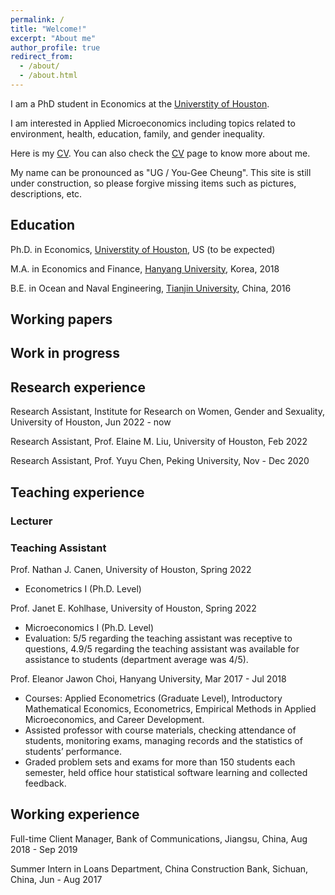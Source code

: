 ```yaml
---
permalink: /
title: "Welcome!"
excerpt: "About me"
author_profile: true
redirect_from:
  - /about/
  - /about.html
---
```


I am a PhD student in Economics at the [Universtity of Houston](https://www.uh.edu/class/economics/). 

I am interested in Applied Microeconomics including topics related to environment, health, education, family, and gender inequality. 

Here is my <a href="/files/YujieZhang_CV.pdf">CV</a>. You can also check the [CV](https://yujiezhangecon.github.io/cv/) page to know more about me. 

My name can be pronounced as "UG / You-Gee Cheung". This site is still under construction, so please forgive missing items such as pictures, descriptions, etc.

## Education

Ph.D. in Economics, [Universtity of Houston](https://www.uh.edu/class/economics/), US (to be expected) 

M.A. in Economics and Finance, [Hanyang University](https://site.hanyang.ac.kr/web/econeng/home), Korea, 2018 

B.E. in Ocean and Naval Engineering, [Tianjin University](http://www.tju.edu.cn/english/index.htm), China, 2016

## Working papers 

## Work in progress

## Research experience

Research Assistant, Institute for Research on Women, Gender and Sexuality, University of Houston, Jun 2022 - now

Research Assistant, Prof. Elaine M. Liu, University of Houston, Feb 2022

Research Assistant, Prof. Yuyu Chen, Peking University, Nov - Dec 2020


## Teaching experience

### Lecturer 

### Teaching Assistant 

Prof. Nathan J. Canen, University of Houston, Spring 2022
* Econometrics I (Ph.D. Level) 

Prof. Janet E. Kohlhase, University of Houston, Spring 2022
* Microeconomics I (Ph.D. Level)
* Evaluation: 5/5 regarding the teaching assistant was receptive to questions, 4.9/5 regarding the teaching assistant was available for assistance to students (department average was 4/5).

Prof. Eleanor Jawon Choi, Hanyang University, Mar 2017 - Jul 2018
* Courses: Applied Econometrics (Graduate Level), Introductory Mathematical Economics, Econometrics, Empirical Methods in Applied Microeconomics, and Career Development.  
* Assisted professor with course materials, checking attendance of students, monitoring exams, managing records and the statistics of students’ performance. 
* Graded problem sets and exams for more than 150 students each semester, held office hour statistical software learning and collected feedback.

## Working experience

Full-time Client Manager, Bank of Communications, Jiangsu, China, Aug 2018 - Sep 2019

Summer Intern in Loans Department, China Construction Bank, Sichuan, China, Jun - Aug 2017
